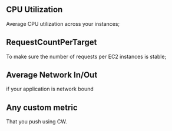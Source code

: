 ## CPU Utilization
Average CPU utilization across your instances;

## RequestCountPerTarget
To make sure the number of requests per EC2 instances is stable;

## Average Network In/Out
if your application is network bound

## Any custom metric
That you push using CW.
